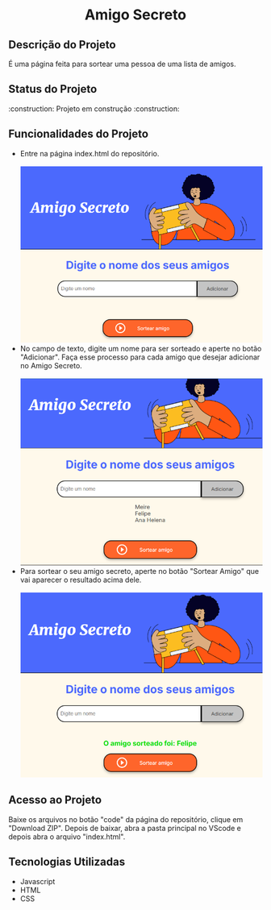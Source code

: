 <h1 align = "center">Amigo Secreto</h1>
<h2>Descrição do Projeto</h2>
<p>É uma página feita para sortear uma pessoa de uma lista de amigos.</p>

<h2>Status do Projeto</h2>
<p>:construction:  Projeto em construção  :construction:</p>

<h2>Funcionalidades do Projeto</h2>
<ul>
  <li>Entre na página index.html do repositório.</li>
    <br>
    <center><img src="assets/index.png"></center>
  <li>No campo de texto, digite um nome para ser sorteado e aperte no botão "Adicionar". Faça esse processo para cada amigo que desejar adicionar no Amigo Secreto. </li>
    <br>
    <center><img src="assets/passo_4.png"></center>
  <li>Para sortear o seu amigo secreto, aperte no botão "Sortear Amigo" que vai aparecer o resultado acima dele.</li>
    <br>
    <center><img src="assets/passo_5.png"></center>
</ul>

<h2>Acesso ao Projeto</h2>
<p>Baixe os arquivos no botão "code" da página do repositório, clique em "Download ZIP". Depois de baixar, abra a pasta principal no VScode e depois abra o arquivo "index.html".</p>
<h2>Tecnologias Utilizadas</h2>
<ul>
  <li>Javascript</li>
  <li>HTML</li>
  <li>CSS</li>
</ul>


